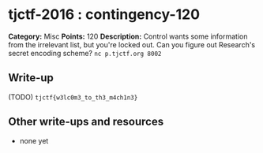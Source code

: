 # tjctf-2016 : contingency-120

**Category:** Misc
**Points:** 120
**Description:** Control wants some information from the irrelevant list, but you're locked out. Can you figure out Research's secret encoding scheme? `nc p.tjctf.org 8002`

## Write-up

(TODO)
`tjctf{w3lc0m3_to_th3_m4ch1n3}`

## Other write-ups and resources

* none yet
